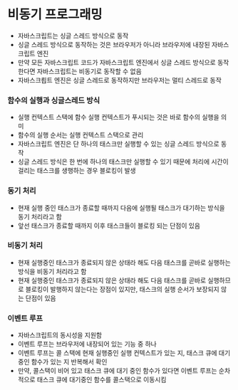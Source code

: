 # 비동기 프로그래밍

- 자바스크립트는 싱글 스레드 방식으로 동작
- 싱글 스레드 방식으로 동작하는 것은 브라우저가 아니라 브라우저에 내장된 자바스크립트 엔진
- 만약 모든 자바스크립트 코드가 자바스크립트 엔진에서 싱글 스레드 방식으로 동작한다면 자바스크립트는 비동기로 동작할 수 없음
- 자바스크릡트 엔진은 싱글 스레드로 동작하지만 브라우저는 멀티 스레드로 동작

### 함수의 실행과 싱글스레드 방식

- 실행 컨텍스트 스택에 함수 실행 컨텍스트가 푸시되는 것은 바로 함수의 실행을 의미
- 함수의 실행 순서는 실행 컨텍스트 스택으로 관리
- 자바스크립트 엔진은 단 하나의 태스크만 실행할 수 있는 싱글 스레드 방식으로 동작
- 싱글 스레드 방식은 한 번에 하나의 태스크만 실행할 수 있기 때문에 처리에 시간이 걸리는 태스크를 생행하는 경우 블로킹이 발생

### 동기 처리

- 현재 실행 중인 태스크가 종료할 때까지 다음에 실행될 태스크가 대기하는 방식을 동기 처리라고 함
- 앞선 태스크가 종료할 때까지 이후 태스크들이 블로킹 되는 단점이 있음

### 비동기 처리

- 현재 실행중인 태스크가 종료되지 않은 상태라 해도 다음 태스크를 곧바로 실행하는 방식을 비동기 처리라고 함
- 현재 실행중인 태스크가 종료되지 않은 상태라 해도 다음 태스크를 곧바로 실행하므로 블로킹이 발행하지 않는다는 장점이 있지만, 태스크의 실행 순서가 보장되지 않는 단점이 있음

### 이벤트 루프

- 자바스크립트의 동시성을 지원함
- 이벤트 루프는 브라우저에 내장되어 있는 기능 중 하나
- 이벤트 루프는 콜 스택에 현재 실행중인 실행 컨텍스트가 있는 지, 태스크 큐에 대기중인 함수가 있는 지 반복해서 확인
- 만약, 콜스택이 비어 있고 태스크 큐에 대기 중인 함수가 있다면 이벤트 루프는 순차적으로 태스크 큐에 대기중인 함수를 콜스택으로 이동시킴
